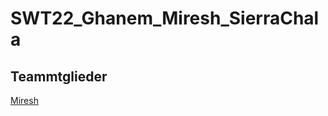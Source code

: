 # SWT22_Ghanem_Miresh_SierraChala
## Teammtglieder
[Miresh](https://se.mathematik.uni-marburg.de/swt/ws22/Miresh)